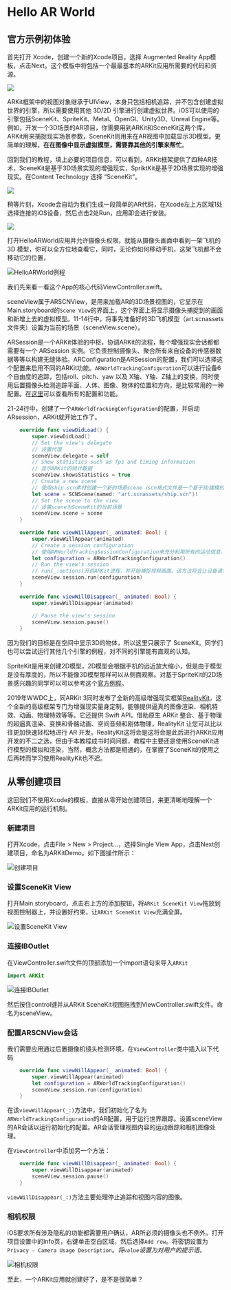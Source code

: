 # Hello AR World

## 官方示例初体验

首先打开 Xcode，创建一个新的Xcode项目，选择 Augmented Reality App模板，点击Next。这个模版中将包括一个最最基本的ARKit应用所需要的代码和资源。

![](.gitbook/assets/7.png)

ARKit框架中的视图对象继承于UIView，本身只包括相机追踪，并不包含创建虚拟世界的引擎，所以需要使用其他 3D/2D 引擎进行创建虚拟世界。iOS可以使用的引擎包括SceneKit、SpriteKit、Metal、OpenGl、Unity3D、Unreal Engine等。例如，开发一个3D场景的AR项目，你需要用到ARKit和SceneKit这两个库，ARKit用来捕捉现实场景参数，SceneKit则用来在AR视图中加载显示3D模型。更简单的理解，**在在图像中显示虚拟模型，需要靠其他的引擎来帮忙**。

回到我们的教程，填上必要的项目信息，可以看到，ARKit框架提供了四种AR技术，SceneKit是基于3D场景实现的增强现实，SpriktKit是基于2D场景实现的增强现实。在Content Technology 选择 “SceneKit”。

![](.gitbook/assets/image%20%281%29.png)

稍等片刻，Xcode会自动为我们生成一段简单的AR代码，在Xcode左上方区域1处选择连接的iOS设备，然后点击2处Run，应用即会进行安装。

![](.gitbook/assets/image%20%2810%29.png)

打开HelloARWorld应用并允许摄像头权限，就能从摄像头画面中看到一架飞机的 3D 模型，你可以全方位地查看它，同时，无论你如何移动手机，这架飞机都不会移动它的位置，

![HelloARWorld&#x4F8B;&#x7A0B;](.gitbook/assets/image%20%289%29.png)

我们先来看一看这个App的核心代码ViewController.swift。

sceneView属于ARSCNView，是用来加载AR的3D场景视图的，它显示在Main.storyboard的`Scene View`的界面上，这个界面上将显示摄像头捕捉到的画面和新增上去的虚拟模型。11-14行中，将事先准备好的3D飞机模型（art.scnassets 文件夹）设置为当前的场景（sceneView.scene）。

ARSession是一个ARKit体验的中枢，协调ARKit的流程，每个增强现实会话都都需要有一个 ARSession 实例。它负责控制摄像头、聚合所有来自设备的传感器数据等等以构建无缝体验。ARConfiguration是ARSession的配置，我们可以选择这个配置来启用不同的ARKit功能。`ARWorldTrackingConfiguration`可以进行设备6个自由度的追踪，包括roll、pitch、yaw 以及 X轴、Y轴、Z轴上的变换，同时使用后置摄像头检测追踪平面、人体、图像、物体的位置和方向，是比较常用的一种配置。在[这里](https://developer.apple.com/documentation/arkit/arconfiguration)可以查看所有的配置和功能。

21-24行中，创建了一个`ARWorldTrackingConfiguration`的配置，并启动ARsession，ARKit就开始工作了。    

```swift
    override func viewDidLoad() {
        super.viewDidLoad()
        // Set the view's delegate
        // 设置代理
        sceneView.delegate = self
        // Show statistics such as fps and timing information
        // 显示ARKit的统计数据
        sceneView.showsStatistics = true
        // Create a new scene
        // 使用ship.scn素材创建一个新的场景scene（scn格式文件是一个基于3D建模的文件，这里系统有一个默认的3D飞机）
        let scene = SCNScene(named: "art.scnassets/ship.scn")!
        // Set the scene to the view
        // 设置scene为SceneKit的当前场景
        sceneView.scene = scene
    }
    
    override func viewWillAppear(_ animated: Bool) {
        super.viewWillAppear(animated)
        // Create a session configuration
        // 使用ARWorldTrackingSessionConfiguration来充分利用所有的运动信息，并给出最佳的结果。
        let configuration = ARWorldTrackingConfiguration()
        // Run the view's session
        // run(_:options)开启ARKit进程，并开始捕捉视频画面。该方法将会让设备请求使用相机，如果用户拒绝该请求，那么ARKit将无法工作。
        sceneView.session.run(configuration)
    }
    
    override func viewWillDisappear(_ animated: Bool) {
        super.viewWillDisappear(animated)
        
        // Pause the view's session
        sceneView.session.pause()
    }
```

因为我们的目标是在空间中显示3D的物体，所以这里只展示了 SceneKit。同学们也可以尝试运行其他几个引擎的例程，对不同的引擎能有直观的认知。

SpriteKit是用来创建2D模型，2D模型会根据手机的远近放大缩小，但是由于模型是没有厚度的，所以不能像3D模型那样可以从侧面观察。对基于SpriteKit的2D场景感兴趣的同学可以可以参考这个[官方例程](https://developer.apple.com/documentation/arkit/arskview/providing_2d_virtual_content_with_spritekit)。

2019年WWDC上，同ARKit 3同时发布了全新的高级增强现实框架[RealityKit](https://developer.apple.com/documentation/realitykit)，这个全新的高级框架专门为增强现实量身定制，能够提供逼真的图像渲染、相机特效、动画、物理特效等等。它还提供 Swift API。借助原生 ARKit 整合、基于物理的超逼真渲染、变换和骨骼动画、空间音频和刚体物理，RealityKit 让您可以比以往更加快速轻松地进行 AR 开发。RealityKit这将会是这将会是此后进行ARKit应用开发的不二之选，但由于本教程成书时间问题，教程中主要还是使用SceneKit进行模型的模拟和渲染，当然，概念方法都是相通的，在掌握了SceneKit的使用之后再转而学习使用RealityKit也不迟。

## 从零创建项目

这回我们不使用Xcode的模板，直接从零开始创建项目，来更清晰地理解一个ARKit应用的运行机制。

### 新建项目

打开Xcode，点击File &gt; New &gt; Project…，选择Single View App，点击Next创建项目，命名为ARKitDemo。如下图操作所示：

![&#x521B;&#x5EFA;&#x9879;&#x76EE;](.gitbook/assets/image%20%285%29.png)

### 设置SceneKit View

打开Main.storyboard，点击右上方的添加按钮，将`ARKit SceneKit View`拖放到视图控制器上，并设置好约束，让`ARKit SceneKit View`充满全屏。

![&#x8BBE;&#x7F6E;SceneKit View](.gitbook/assets/image%20%2815%29.png)

### 连接IBOutlet

在ViewController.swift文件的顶部添加一个import语句来导入`ARKit`

```swift
import ARKit
```

![&#x8FDE;&#x63A5;IBOutlet](.gitbook/assets/image%20%2812%29.png)

然后按住control键并从ARKit SceneKit视图拖拽到ViewController.swift文件。命名为sceneView。

### 配置ARSCNView会话

我们需要应用通过后置摄像机镜头检测环境，在`ViewController`类中插入以下代码

```swift
    override func viewWillAppear(_ animated: Bool) {
        super.viewWillAppear(animated)
        let configuration = ARWorldTrackingConfiguration()
        sceneView.session.run(configuration)
    }
```

在该`viewWillAppear(_:)`方法中，我们初始化了名为`ARWorldTrackingConfiguration`的AR配置，用于运行世界跟踪。设置sceneView的AR会话以运行初始化的配置。AR会话管理视图内容的运动跟踪和相机图像处理。 

在`ViewController`中添加另一个方法：

```swift
    override func viewWillDisappear(_ animated: Bool) {
        super.viewWillDisappear(animated)
        sceneView.session.pause()
    }
```

`viewWillDisappear(_:)`方法主要处理停止追踪和视图内容的图像。

### 相机权限

iOS要求所有涉及隐私的功能都需要用户确认，AR所必须的摄像头也不例外。打开项目设置中的Info页，右键单击空白区域，然后选择`Add row`。将密钥设置为`Privacy - Camera Usage Description`_。_将`value`设置为对用户的提示语_。_

![&#x76F8;&#x673A;&#x6743;&#x9650;](.gitbook/assets/image%20%288%29.png)

至此，一个ARKit应用就创建好了，是不是很简单？

### 

